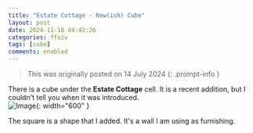 ```yaml
---
title: "Estate Cottage - New(ish) Cube"
layout: post
date: 2024-11-18 04:42:26
categories: ffxiv
tags: [cube]
comments: enabled
---
```

> This was originally posted on 14 July 2024
{: .prompt-info }

There is a cube under the **Estate Cottage** cell. It is a recent addition, but I couldn't tell you when it was introduced.  
![Image](/Cottage_1.png){: width="600" }

The square is a shape that I added. It's a wall I am using as furnishing.


